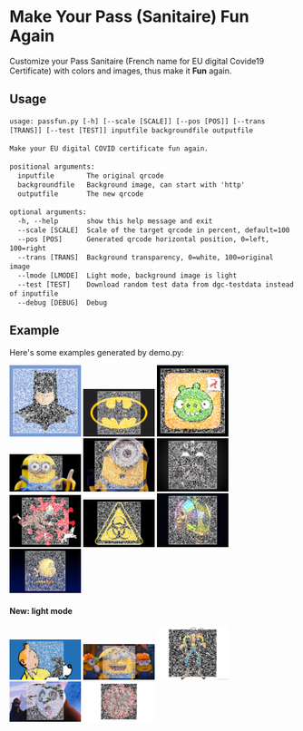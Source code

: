 # Make Your Pass (Sanitaire) Fun Again
Customize your Pass Sanitaire (French name for EU digital Covide19 Certificate) with colors and images, thus make it **Fun** again.

## Usage

    usage: passfun.py [-h] [--scale [SCALE]] [--pos [POS]] [--trans [TRANS]] [--test [TEST]] inputfile backgroundfile outputfile

    Make your EU digital COVID certificate fun again.

    positional arguments:
      inputfile        The original qrcode
      backgroundfile   Background image, can start with 'http'
      outputfile       The new qrcode

    optional arguments:
      -h, --help       show this help message and exit
      --scale [SCALE]  Scale of the target qrcode in percent, default=100
      --pos [POS]      Generated qrcode horizontal position, 0=left, 100=right
      --trans [TRANS]  Background transparency, 0=white, 100=original image
      --lmode [LMODE]  Light mode, background image is light
      --test [TEST]    Download random test data from dgc-testdata instead of inputfile
      --debug [DEBUG]  Debug

## Example

Here's some examples generated by demo.py:

<img src="1.png" width=25% height=25% />
<img src="2.png" width=25% height=25% />
<img src="3.png" width=25% height=25% />
<img src="4.png" width=25% height=25% />
<img src="5.png" width=25% height=25% />
<img src="6.png" width=25% height=25% />
<img src="7.png" width=25% height=25% />
<img src="8.png" width=25% height=25% />
<img src="9.png" width=25% height=25% />
<img src="10.png" width=25% height=25% />

#### New: light mode

<img src="light-1.png" width=25% height=25% />
<img src="light-2.png" width=25% height=25% />
<img src="light-3.png" width=25% height=25% />
<img src="light-4.png" width=25% height=25% />
<img src="light-5.png" width=25% height=25% />
